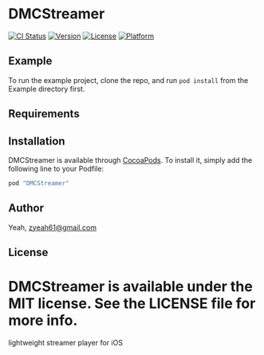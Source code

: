 # DMCStreamer
[![CI Status](http://img.shields.io/travis/Yeah/DMCStreamer.svg?style=flat)](https://travis-ci.org/Yeah/DMCStreamer)
[![Version](https://img.shields.io/cocoapods/v/DMCStreamer.svg?style=flat)](http://cocoapods.org/pods/DMCStreamer)
[![License](https://img.shields.io/cocoapods/l/DMCStreamer.svg?style=flat)](http://cocoapods.org/pods/DMCStreamer)
[![Platform](https://img.shields.io/cocoapods/p/DMCStreamer.svg?style=flat)](http://cocoapods.org/pods/DMCStreamer)

## Example

To run the example project, clone the repo, and run `pod install` from the Example directory first.

## Requirements

## Installation

DMCStreamer is available through [CocoaPods](http://cocoapods.org). To install
it, simply add the following line to your Podfile:

```ruby
pod "DMCStreamer"
```

## Author

Yeah, zyeah61@gmail.com

## License

DMCStreamer is available under the MIT license. See the LICENSE file for more info.
=======
lightweight streamer player for iOS
